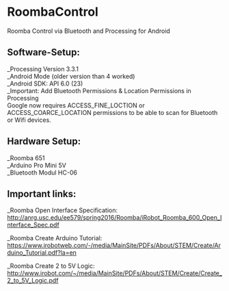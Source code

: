 # RoombaControl
Roomba Control via Bluetooth and Processing for Android

## Software-Setup:

_Processing  Version 3.3.1   
_Android Mode (older version than 4 worked)   
_Android SDK: API 6.0 (23)   
_Important: Add Bluetooth Permissions & Location Permissions in Processing   
Google now requires ACCESS_FINE_LOCTION or ACCESS_COARCE_LOCATION permissions 
to be able to scan for Bluetooth or Wifi devices. 


## Hardware Setup:

_Roomba 651   
_Arduino Pro Mini 5V   
_Bluetooth Modul HC-06   

## Important links: 

_Roomba Open Interface Specification:   
http://anrg.usc.edu/ee579/spring2016/Roomba/iRobot_Roomba_600_Open_Interface_Spec.pdf

_Roomba Create Arduino Tutorial:   
https://www.irobotweb.com/-/media/MainSite/PDFs/About/STEM/Create/Arduino_Tutorial.pdf?la=en

_Roomba Create 2 to 5V Logic:   
http://www.irobot.com/~/media/MainSite/PDFs/About/STEM/Create/Create_2_to_5V_Logic.pdf

